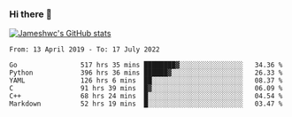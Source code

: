 ### Hi there 👋

[![Jameshwc's GitHub stats](https://github-readme-stats.vercel.app/api?username=jameshwc)](https://github.com/anuraghazra/github-readme-stats)

<!--START_SECTION:waka-->

```text
From: 13 April 2019 - To: 17 July 2022

Go                517 hrs 35 mins ████████▓░░░░░░░░░░░░░░░░   34.36 %
Python            396 hrs 36 mins ██████▓░░░░░░░░░░░░░░░░░░   26.33 %
YAML              126 hrs 6 mins  ██░░░░░░░░░░░░░░░░░░░░░░░   08.37 %
C                 91 hrs 39 mins  █▓░░░░░░░░░░░░░░░░░░░░░░░   06.09 %
C++               68 hrs 24 mins  █░░░░░░░░░░░░░░░░░░░░░░░░   04.54 %
Markdown          52 hrs 19 mins  █░░░░░░░░░░░░░░░░░░░░░░░░   03.47 %
```

<!--END_SECTION:waka-->